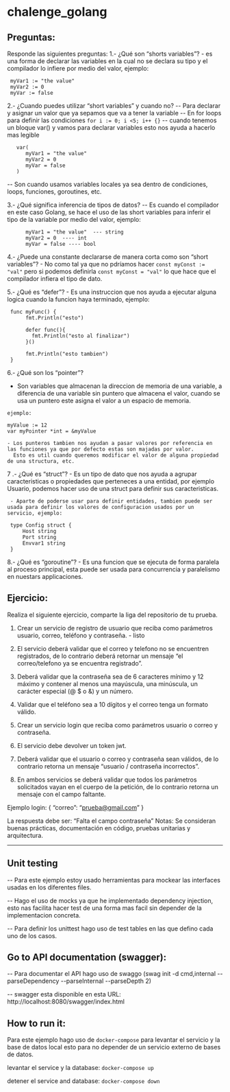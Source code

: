 # chalenge_golang

## Preguntas:

Responde las siguientes preguntas:
1.- ¿Qué son “shorts variables”?
     - es una forma de declarar las variables en la cual no se declara su tipo y el compilador lo infiere por medio del valor, ejemplo:
     
     myVar1 := "the value"
     myVar2 := 0
     myVar := false
     
2.- ¿Cuando puedes utilizar “short variables” y cuando no?
   -- Para declarar y asignar un valor que ya sepamos que va a tener la variable
   -- En for loops para definir las condiciones `for i := 0; i <5; i++ {}` 
   -- cuando tenemos un bloque var() y vamos para declarar variables esto nos ayuda a hacerlo mas legible
       
       var(
          myVar1 = "the value"
          myVar2 = 0
          myVar = false
       )
       
   -- Son cuando usamos variables locales ya sea dentro de condiciones, loops, funciones, goroutines, etc.

3.- ¿Qué significa inferencia de tipos de datos?
     -- Es cuando el compilador en este caso Golang, se hace el uso de las short variables para inferir el tipo de la variable por medio del valor, ejemplo:

          myVar1 = "the value"  --- string
          myVar2 = 0  ---- int
          myVar = false ---- bool
     
4.- ¿Puede una constante declararse de manera corta como son “short variables”?
     - No como tal ya que no pdríamos hacer `const myConst := "val"` pero si podemos definirla `const myConst = "val"` lo que
       hace que el compilador infiera el tipo de dato.

5.- ¿Qué es “defer”?
     - Es una instruccion que nos ayuda a ejecutar alguna logica cuando la funcion haya terminado, ejemplo:

     func myFunc() {
          fmt.Println("esto")

          defer func(){
            fmt.Println("esto al finalizar")
          }()

          fmt.Println("esto tambien")
     }

6.- ¿Qué son los “pointer”?
   - Son variables que almacenan la direccion de memoria de una variable, a diferencia de una variable sin puntero que almacena el valor, cuando se usa un puntero este asigna el valor a un
     espacio de memoria. 

    ejemplo:
     
    myValue := 12
    var myPointer *int = &myValue

    - Los punteros tambien nos ayudan a pasar valores por referencia en las funciones ya que por defecto estas son majadas por valor.
      Esto es util cuando queremos modificar el valor de alguna propiedad de una structura, etc.

7 .- ¿Qué es “struct”?
     - Es un tipo de dato que nos ayuda a agrupar caracteristicas o propiedades que perteneces a una entidad, por ejemplo Usuario, podemos hacer uso de 
       una struct para definir sus caracteristicas.

     - Aparte de poderse usar para definir entidades, tambien puede ser usada para definir los valores de configuracion usados por un servicio, ejemplo:

     type Config struct {
         Host string
         Port string
         Envvar1 string
     }
     
8.- ¿Qué es “goroutine”?
    - Es una funcion que se ejecuta de forma paralela al proceso principal, esta puede ser usada para concurrencia y paralelismo en nuestars applicaciones.



## Ejercicio:
Realiza el siguiente ejercicio, comparte la liga del repositorio de tu prueba.
1. Crear un servicio de registro de usuario que reciba como parámetros usuario, correo,
teléfono y contraseña. - listo

2. El servicio deberá validar que el correo y telefono no se encuentren registrados, de lo
contrario deberá retornar un mensaje “el correo/telefono ya se encuentra registrado”.

3. Deberá validar que la contraseña sea de 6 caracteres mínimo y 12 máximo y contener
al menos una mayúscula, una minúscula, un carácter especial (@ $ o &) y un número.
4. Validar que el teléfono sea a 10 dígitos y el correo tenga un formato válido.


5. Crear un servicio login que reciba como parámetros usuario o correo y contraseña.
6. El servicio debe devolver un token jwt.
7. Deberá validar que el usuario o correo y contraseña sean válidos, de lo contrario
retorna un mensaje “usuario / contraseña incorrectos”.
1. En ambos servicios se deberá validar que todos los parámetros solicitados vayan en el
cuerpo de la petición, de lo contrario retorna un mensaje con el campo faltante.

Ejemplo login:
{
“correo”: “prueba@gmail.com”
}

La respuesta debe ser:
“Falta el campo contraseña”
Notas: Se consideran buenas prácticas, documentación en código, pruebas unitarias y
arquitectura.

----------
## Unit testing
-- Para este ejemplo estoy usado herramientas para mockear las interfaces usadas en los 
   diferentes files.

-- Hago el uso de mocks ya que he implementado dependency injection, esto nas facilita hacer test
   de una forma mas facil sin depender de la implementacion concreta.

-- Para definir los unittest hago uso de test tables en las que defino cada uno de los casos.

## Go to API documentation (swagger):
-- Para documentar el API hago uso de swaggo
   (swag init -d cmd,internal --parseDependency --parseInternal --parseDepth 2)

-- swagger esta disponible en esta URL: http://localhost:8080/swagger/index.html

## How to run it:

Para este ejemplo hago uso de `docker-compose` para levantar el servicio y la base de datos local
esto para no depender de un servicio externo de bases de datos.

levantar el service y la database:
`docker-compose up`

detener el service and database:
`docker-compose down`

